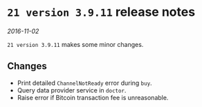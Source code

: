 # `21 version 3.9.11` release notes

*2016-11-02*

`21 version 3.9.11` makes some minor changes.

## Changes

- Print detailed `ChannelNotReady` error during `buy`.
- Query data provider service in `doctor`.
- Raise error if Bitcoin transaction fee is unreasonable.
